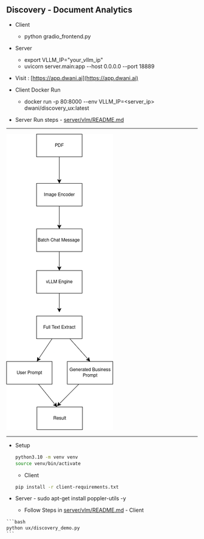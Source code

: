## Discovery - Document Analytics

- Client
    - python gradio_frontend.py
- Server
    - export VLLM_IP="your_vllm_ip"
    - uvicorn server.main:app --host 0.0.0.0 --port 18889


- Visit : [https://app.dwani.ai](https://app.dwani.ai)

- Client Docker Run
    - docker run -p 80:8000 --env VLLM_IP=<server_ip> dwani/discovery_ux:latest

- Server Run steps - [server/vlm/README.md](server/vlm/README.md)


---

![Discovery](docs/images/document_extract.png "Discovery") 


---

- Setup
    ```bash
    python3.10 -m venv venv
    source venv/bin/activate
    ```
    - Client 
    ```bash
    pip install -r client-requirements.txt
    ```
<!-- 
    for x86
        - pip install https://github.com/dwani-ai/vllm-arm64/releases/download/v0.0.0.8/vllm-0.10.1.dev603+ga01e0018b.d20250813-cp312-cp312-linux_x86_64.whl
-->
   - Server
    -     sudo apt-get install poppler-utils -y

        - Follow Steps in [server/vlm/README.md](server/vlm/README.md)
    - Client

    ```bash
    python ux/discovery_demo.py
    ```


<!-- 
Client 
docker build -t dwani/discovery_ux:latest -f client.Dockerfile .
docker push dwani/discovery_ux:latest

docker run -p 80:8000 --env VLLM_IP=$VLLM_IP dwani/discovery_ux:latest

Server


docker build -t dwani/discovery_server:latest -f server.Dockerfile .
docker push dwani/discovery_server:latest

docker run -p 18888:18888 --env VLLM_IP=$VLLM_IP dwani/discovery_server:latest

-- arm64 - on GH200

sudo apt-get update
sudo apt-get install tesseract-ocr


-->
